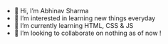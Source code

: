 - 👋 Hi, I’m Abhinav Sharma
- 👀 I’m interested in learning new things everyday
- 🌱 I’m currently learning HTML, CSS & JS
- 💞️ I’m looking to collaborate on nothing as of now !

<!---
abhinavjames2002/abhinavjames2002 is a ✨ special ✨ repository because its `README.md` (this file) appears on your GitHub profile.
You can click the Preview link to take a look at your changes.
--->
